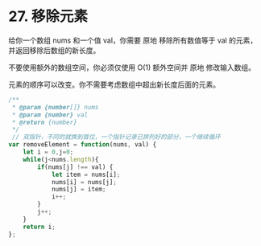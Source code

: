 # 27. 移除元素

给你一个数组 nums 和一个值 val，你需要 原地 移除所有数值等于 val 的元素，并返回移除后数组的新长度。

不要使用额外的数组空间，你必须仅使用 O(1) 额外空间并 原地 修改输入数组。

元素的顺序可以改变。你不需要考虑数组中超出新长度后面的元素。

```javascript
/**
 * @param {number[]} nums
 * @param {number} val
 * @return {number}
 */
 // 双指针，不同的就换到首位，一个指针记录已排列好的部分，一个继续循环
var removeElement = function(nums, val) {
    let i = 0,j=0;
    while(j<nums.length){
        if(nums[j] !== val) {
            let item = nums[i];
            nums[i] = nums[j];
            nums[j] = item;
            i++;
        }
        j++;
    }
    return i;
};
```
